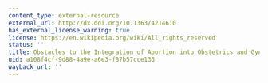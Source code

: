 ```yaml
---
content_type: external-resource
external_url: http://dx.doi.org/10.1363/4214610
has_external_license_warning: true
license: https://en.wikipedia.org/wiki/All_rights_reserved
status: ''
title: Obstacles to the Integration of Abortion into Obstetrics and Gynecology Practice
uid: a108f4cf-9d88-4a9e-a6e3-f87b57cce136
wayback_url: ''
---
```

